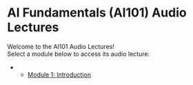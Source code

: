 # AI Fundamentals (AI101) Audio Lectures

Welcome to the AI101 Audio Lectures!  
Select a module below to access its audio lecture:

- - [Module 1: Introduction](audio_lectures/module_1/1.0/player.html)

<!-- Add more modules as they become available -->
